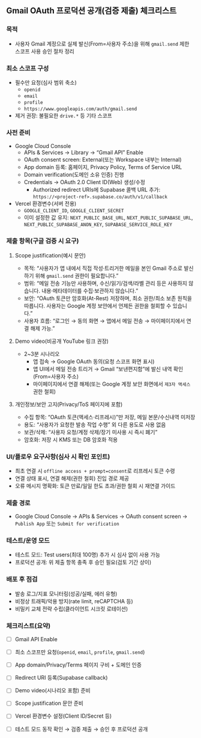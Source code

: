 ## Gmail OAuth 프로덕션 공개(검증 제출) 체크리스트

### 목적
- 사용자 Gmail 계정으로 실제 발신(From=사용자 주소)을 위해 `gmail.send` 제한 스코프 사용 승인 절차 정리

### 최소 스코프 구성
- 필수만 요청(심사 범위 축소)
  - `openid`
  - `email`
  - `profile`
  - `https://www.googleapis.com/auth/gmail.send`
- 제거 권장: 불필요한 `drive.*` 등 기타 스코프

### 사전 준비
- Google Cloud Console
  - APIs & Services → Library → “Gmail API” Enable
  - OAuth consent screen: External(또는 Workspace 내부는 Internal)
  - App domain 등록: 홈페이지, Privacy Policy, Terms of Service URL
  - Domain verification(도메인 소유 인증) 진행
  - Credentials → OAuth 2.0 Client ID(Web) 생성/수정
    - Authorized redirect URIs에 Supabase 콜백 URL 추가: `https://<project-ref>.supabase.co/auth/v1/callback`
- Vercel 환경변수(서버 전용)
  - `GOOGLE_CLIENT_ID`, `GOOGLE_CLIENT_SECRET`
  - 이미 설정한 값 유지: `NEXT_PUBLIC_BASE_URL`, `NEXT_PUBLIC_SUPABASE_URL`, `NEXT_PUBLIC_SUPABASE_ANON_KEY`, `SUPABASE_SERVICE_ROLE_KEY`

### 제출 항목(구글 검증 시 요구)
1) Scope justification(예시 문안)
   - 목적: “사용자가 앱 내에서 직접 작성·트리거한 메일을 본인 Gmail 주소로 발신하기 위해 `gmail.send` 권한이 필요합니다.”
   - 범위: “메일 전송 기능만 사용하며, 수신/읽기/검색/라벨 관리 등은 사용하지 않습니다. 내용·메타데이터를 수집·보관하지 않습니다.”
   - 보안: “OAuth 토큰만 암호화(At-Rest) 저장하며, 최소 권한/최소 보존 원칙을 따릅니다. 사용자는 Google 계정 보안에서 언제든 권한을 철회할 수 있습니다.”
   - 사용자 흐름: “로그인 → 동의 화면 → 앱에서 메일 전송 → 마이페이지에서 연결 해제 가능.”

2) Demo video(비공개 YouTube 링크 권장)
   - 2~3분 시나리오
     - 앱 접속 → Google OAuth 동의(요청 스코프 화면 표시)
     - 앱 UI에서 메일 전송 트리거 → Gmail “보낸편지함”에 발신 내역 확인(From=사용자 주소)
     - 마이페이지에서 연결 해제(또는 Google 계정 보안 화면에서 `제3자 액세스` 권한 철회)

3) 개인정보/보안 고지(Privacy/ToS 페이지에 포함)
   - 수집 항목: “OAuth 토큰(액세스·리프레시)”만 저장, 메일 본문/수신내역 미저장
   - 용도: “사용자가 요청한 발송 작업 수행” 외 다른 용도로 사용 없음
   - 보관/삭제: “사용자 요청/계정 삭제/장기 미사용 시 즉시 폐기”
   - 암호화: 저장 시 KMS 또는 DB 암호화 적용

### UI/플로우 요구사항(심사 시 확인 포인트)
- 최초 연결 시 `offline access + prompt=consent`로 리프레시 토큰 수령
- 연결 상태 표시, 연결 해제(권한 철회) 진입 경로 제공
- 오류 메시지 명확화: 토큰 만료/일일 한도 초과/권한 철회 시 재연결 가이드

### 제출 경로
- Google Cloud Console → APIs & Services → OAuth consent screen → `Publish App` 또는 `Submit for verification`

### 테스트/운영 모드
- 테스트 모드: Test users(최대 100명) 추가 시 심사 없이 사용 가능
- 프로덕션 공개: 위 제출 항목 충족 후 승인 필요(검토 기간 상이)

### 배포 후 점검
- 발송 로그/지표 모니터링(성공/실패, 에러 유형)
- 비정상 트래픽/악용 방지(rate limit, reCAPTCHA 등)
- 비밀키 교체 전략 수립(클라이언트 시크릿 로테이션)

### 체크리스트(요약)
- [ ] Gmail API Enable
- [ ] 최소 스코프만 요청(`openid`, `email`, `profile`, `gmail.send`)
- [ ] App domain/Privacy/Terms 페이지 구비 + 도메인 인증
- [ ] Redirect URI 등록(Supabase callback)
- [ ] Demo video(시나리오 포함) 준비
- [ ] Scope justification 문안 준비
- [ ] Vercel 환경변수 설정(Client ID/Secret 등)
- [ ] 테스트 모드 동작 확인 → 검증 제출 → 승인 후 프로덕션 공개


